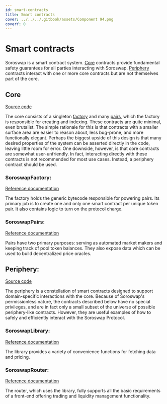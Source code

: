 ```yaml
---
id: smart-contracts
title: Smart contracts
cover: ../../../.gitbook/assets/Component 94.png
coverY: 0
---
```


# Smart contracts

Soroswap is a smart contract system. [Core](./#core) contracts provide fundamental safety guarantees for all parties interacting with Soroswap. [Periphery](./#periphery) contracts interact with one or more core contracts but are not themselves part of the core.

## Core

[Source code](https://github.com/soroswap/core)

The core consists of a singleton [factory](./#factory) and many [pairs](./#pairs), which the factory is responsible for creating and indexing. These contracts are quite minimal, even brutalist. The simple rationale for this is that contracts with a smaller surface area are easier to reason about, less bug-prone, and more functionally elegant. Perhaps the biggest upside of this design is that many desired properties of the system can be asserted directly in the code, leaving little room for error. One downside, however, is that core contracts are somewhat user-unfriendly. In fact, interacting directly with these contracts is not recommended for most use cases. Instead, a periphery contract should be used.

### SoroswapFactory:

[Reference documentation](02-soroswapfactory.md)

The factory holds the generic bytecode responsible for powering pairs. Its primary job is to create one and only one smart contract per unique token pair. It also contains logic to turn on the protocol charge.

### SoroswapPairs:

[Reference documentation](01-soroswappair.md)

Pairs have two primary purposes: serving as automated market makers and keeping track of pool token balances. They also expose data which can be used to build decentralized price oracles.

## Periphery:

[Source code](https://github.com/soroswap/core/tree/main/contracts)

The periphery is a constellation of smart contracts designed to support domain-specific interactions with the core. Because of Soroswap's permissionless nature, the contracts described below have no special privileges, and are in fact only a small subset of the universe of possible periphery-like contracts. However, they are useful examples of how to safely and efficiently interact with the Soroswap Protocol.

### SoroswapLibrary:

[Reference documentation](03-soroswaplibrary.md)

The library provides a variety of convenience functions for fetching data and pricing.

### SoroswapRouter:

[Reference documentation](04-soroswaprouter.md)

The router, which uses the library, fully supports all the basic requirements of a front-end offering trading and liquidity management functionality.&#x20;

